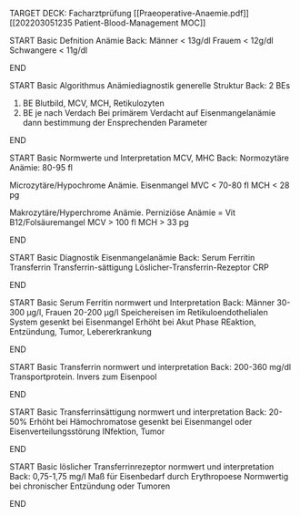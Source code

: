 TARGET DECK: Facharztprüfung
[[Praeoperative-Anaemie.pdf]]
[[202203051235 Patient-Blood-Management MOC]]

START
Basic
Defnition Anämie
Back:
Männer < 13g/dl
Frauem < 12g/dl
Schwangere < 11g/dl
<!--ID: 1646308724177-->
END


START
Basic
Algorithmus Anämiediagnostik generelle Struktur
Back:
2 BEs
1. BE Blutbild, MCV, MCH, Retikulozyten
2. BE je nach Verdach
Bei primärem Verdacht auf Eisenmangelanämie dann bestimmung der Ensprechenden Parameter
<!--ID: 1646308724185-->
END

START
Basic
Normwerte und Interpretation MCV, MHC
Back:
Normozytäre Anämie: 80-95 fl

Microzytäre/Hypochrome Anämie. Eisenmangel
MVC < 70-80 fl
MCH < 28 pg

Makrozytäre/Hyperchrome Anämie. Perniziöse Anämie = Vit B12/Folsäuremangel
MCV > 100 fl
MCH > 33 pg
<!--ID: 1646308724191-->
END


START
Basic
Diagnostik Eisenmangelanämie
Back:
Serum Ferritin
Transferrin
Transferrin-sättigung
Löslicher-Transferrin-Rezeptor
CRP
<!--ID: 1646308724195-->
END

START
Basic
Serum Ferritin normwert und Interpretation
Back:
Männer 30-300 µg/l,
Frauen 20-200 µg/l
Speichereisen im Retikuloendothelialen System
gesenkt bei Eisenmangel
Erhöht bei Akut Phase REaktion, Entzündung, Tumor, Lebererkrankung
<!--ID: 1646308724198-->
END

START
Basic
Transferrin normwert und interpretation
Back:
200-360 mg/dl
Transportprotein.
Invers zum Eisenpool
<!--ID: 1646308724202-->
END

START
Basic
Transferrinsättigung normwert und interpretation
Back:
20-50%
Erhöht bei Hämochromatose
gesenkt bei Eisenmangel oder Eisenverteilungsstörung INfektion, Tumor
<!--ID: 1646308724206-->
END

START
Basic
löslicher Transferrinrezeptor  normwert und interpretation
Back:
0,75-1,75 mg/l
Maß für Eisenbedarf durch Erythropoese
Normwertig bei chronischer Entzündung oder Tumoren
<!--ID: 1646308724209-->
END


